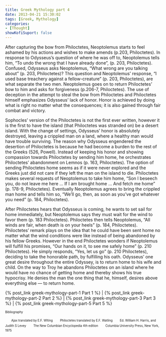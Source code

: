 ```yaml
---
title: Greek Mythology part 4
date: 2013-04-21 15:30:02
tags: [Greek, Mythology]
categories: 
- [Thought]
showKofiSuport: false
---
```

After capturing the bow from Philoctetes, Neoptolemus starts to feel ashamed by his actions and wishes to make amends (p.203, Philoctetes).  In response to Odysseus’s question of where he was off to, Neoptolemus tells him, “To undo the wrong that I have already done”, (p. 203, Philoctetes).  Confused, Odysseus asks Neoptolemus, “What wrong are you talking about” (p. 203, Philoctetes)?  <!-- more -->This question and Neoptolemus’ response, “I used base treachery against a fellow-creature” (p. 203, Philoctetes), are what separate the two men.  Neoptolemus goes on to return Philoctetes’ bow to him and asks for forgiveness (p.206-7, Philoctetes).  The use of deception in the attempt to steal the bow from Philoctetes and Philoctetes himself emphasizes Odysseus’ lack of honor.  Honor is achieved by doing what is right no matter what the consequences; it is also gained through fair combat and victory.

Sophocles’ version of the Philoctetes is not the first ever written, however it is the first to have the island (that Philoctetes was stranded on) be a desert island.  With the change of settings, Odysseus’ honor is absolutely destroyed, leaving a crippled man on a land, where a healthy man would have trouble surviving.  The reason why Odysseus engendered the desertion of Philoctetes is because he had become a burden to the rest of the Greeks (526, Powell).  Instead of keeping his honor and showing compassion towards Philoctetes by sending him home, he orchestrates Philoctetes’ abandonment on Lemnos (p. 163, Philoctetes).  The option of sending Philoctetes home seems as if it were never explored and the Greeks just did not care if they left the man on the island to die.  Philoctetes makes several requests of Neoptolemus to take him home, “Son I beseech you, do not leave me here … If I am brought home … And fetch me home” (p. 178-9, Philoctetes).  Eventually Neoptolemus agrees to bring the crippled man home and tells him so, “We’ll go, then, as soon as you’ve got whatever you need” (p. 184, Philoctetes). 

After Philoctetes hears that Odysseus is coming, he wants to set sail for home immediately, but Neoptolemus says they must wait for the wind to favor them (p. 183 Philoctetes).  Philoctetes then tells Neoptolemus, “All winds are fair, when death is on your heels” (p. 184, Philoctetes).  Philoctetes’ remark plays on the idea that he could have been sent home no matter what the wind conditions were like instead of being abandoned by his fellow Greeks.  However in the end Philoctetes wonders if Neoptolemus will fulfill his promises, “Our hands on it, to see me safely home” (p. 210 Philoctetes).  He simply responds, “Yes, let us go” (p. 210 Philoctetes), deciding to take the honorable path, by fulfilling his oath.  Odysseus’ one great desire throughout the entire Odyssey, is to return home to his wife and child.  On the way to Troy he abandons Philoctetes on an island where he would have no chance of getting home and thereby shows his true hypocrisy.  He denies the man the one thing that he, himself, desires above everything else — to return home. 

 

{% post_link greek-mythology-part-1 Part 1 %}  |  {% post_link greek-mythology-part-2 Part 2 %}  | {% post_link greek-mythology-part-3 Part 3 %}  | {% post_link greek-mythology-part-5 Part 5 %}


<sup><sub>Bibliography</sub></sup>

&nbsp;&nbsp;&nbsp;&nbsp;&nbsp;<sup><sub>Ajax translated by E.F. Wlting</sub></sup>
&nbsp;&nbsp;&nbsp;&nbsp;&nbsp;<sup><sub>Philoctetes translated by E.F. Watling</sub></sup>
&nbsp;&nbsp;&nbsp;&nbsp;&nbsp;<sup><sub>Ed. William H. Harris, and  Judith S Levey</sub></sup>
&nbsp;&nbsp;&nbsp;&nbsp;&nbsp;<sup><sub>The New Columbian Encyclopedia 4th edition</sub></sup>
&nbsp;&nbsp;&nbsp;&nbsp;&nbsp;<sup><sub>Columbia University Press, New York, 1975</sub></sup>